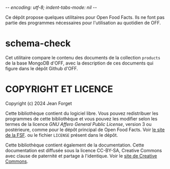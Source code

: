-*- encoding: utf-8; indent-tabs-mode: nil -*-

Ce dépôt  propose quelques  utilitaires pour Open  Food Facts.  Ils ne
font  pas  partie des  programmes  nécessaires  pour l'utilisation  au
quotidien de OFF.

schema-check
============

Cet  utilitaire compare  le  contenu des  documents  de la  collection
`products`  de la  base  MongoDB  d'OFF, avec  la  description de  ces
documents qui figure dans le dépôt Github d'OFF.


COPYRIGHT ET LICENCE
====================

Copyright (c) 2024 Jean Forget

Cette   bibliothèque  contient   du   logiciel   libre.  Vous   pouvez
redistribuer les programmes  de cette bibliothèque et  vous pouvez les
modifier selon  les termes  de la licence  _GNU Affero  General Public
License_, version 3  ou postérieure, comme pour le  dépôt principal de
Open Food Facts. Voir
[le site de la FSF](https://www.gnu.org/licenses/agpl-3.0.fr.html).
ou le fichier `LICENSE` présent dans le dépôt.

Cette  bibliothèque  contient  également de  la  documentation.  Cette
documentation est diffusée sous  la licence CC-BY-SA, Creative Commons
avec clause de paternité et partage à l'identique. Voir le
[site de Creative Commons](https://creativecommons.org/licenses/by-sa/4.0/deed.fr).
